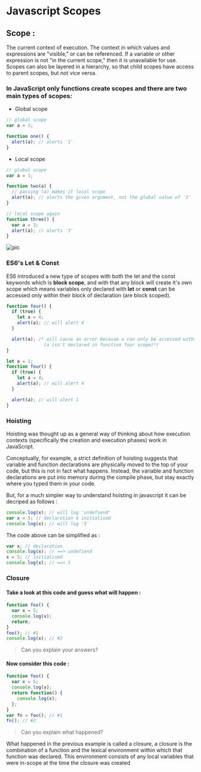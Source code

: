 # **Javascript Scopes**

## Scope :

The current context of execution. The context in which values and expressions are "visible," or can be referenced. If a variable or other expression is not "in the current scope," then it is unavailable for use. Scopes can also be layered in a hierarchy, so that child scopes have access to parent scopes, but not vice versa.

### In JavaScript only functions create scopes and there are **two main types of scopes**:

- Global scope

```javascript
// global scope
var a = 1;

function one() {
  alert(a); // alerts '1'
}
```

- Local scope

```javascript
// global scope
var a = 1;

function two(a) {
  // passing (a) makes it local scope
  alert(a); // alerts the given argument, not the global value of '1'
}

// local scope again
function three() {
  var a = 3;
  alert(a); // alerts '3'
}
```

![pic](https://www.datchley.name/content/images/2015/08/js-es5-scope-2.png)

### **ES6's Let & Const**

ES6 introduced a new type of scopes with both the let and the const keywords which is **block scope**, and with that any block will create it's own scope which means variables only declared with **let** or **const** can be accessed only within their block of declaration (are block scoped).

```javascript
function four() {
  if (true) {
    let a = 4;
    alert(a); // will alert 4
  }

  alert(a); /* will cause an error because a can only be accessed within it's block of declaration, 
              (a isn't declared in function four scope)*/
}
```

```javascript
let a = 1;
function four() {
  if (true) {
    let a = 4;
    alert(a); // will alert 4
  }

  alert(a); // will alert 1
}
```

### **Hoisting**

Hoisting was thought up as a general way of thinking about how execution contexts (specifically the creation and execution phases) work in JavaScript.

Conceptually, for example, a strict definition of hoisting suggests that variable and function declarations are physically moved to the top of your code, but this is not in fact what happens. Instead, the variable and function declarations are put into memory during the compile phase, but stay exactly where you typed them in your code.

But, for a much simpler way to understand hoisting in javascript it can be decriped as follows :

```javascript
console.log(x); // will log 'undefiend'
var x = 5; // declaration & initialised
console.log(x); // will log '5'
```

The code above can be simplified as :

```javascript
var x; // declaration
console.log(x); // ==> undefiend
x = 5; // initialised
console.log(x); // ==> 5
```

### **Closure**

#### Take a look at this code and guess what will happen :

```javascript
function foo() {
  var x = 5;
  console.log(x);
  return;
}
foo(); // #1
console.log(x); // #2
```

> Can you explain your answers?

#### Now consider this code :

```javascript
function foo() {
  var x = 5;
  console.log(x);
  return function() {
    console.log(x);
  };
}
var fn = foo(); // #1
fn(); // #2
```

> Can you explain what happened?

What happened in the previous example is called a closure, a closure is the combination of a function and the lexical environment within which that function was declared. This environment consists of any local variables that were in-scope at the time the closure was created
